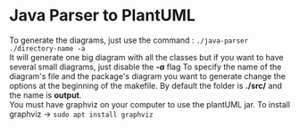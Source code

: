 # Java Parser to PlantUML

To generate the diagrams, just use the command : ```./java-parser ./directory-name -a``` </br>
It will generate one big diagram with all the classes but if you want to have several small diagrams, just disable the ***-a*** flag
To specify the name of the diagram's file and the package's diagram you want to generate change the options at the beginning of the makefile.
By default the folder is **./src/** and the name is **output**.</br>
You must have graphviz on your computer to use the plantUML jar. To install graphviz -> ```sudo apt install graphviz```</br>